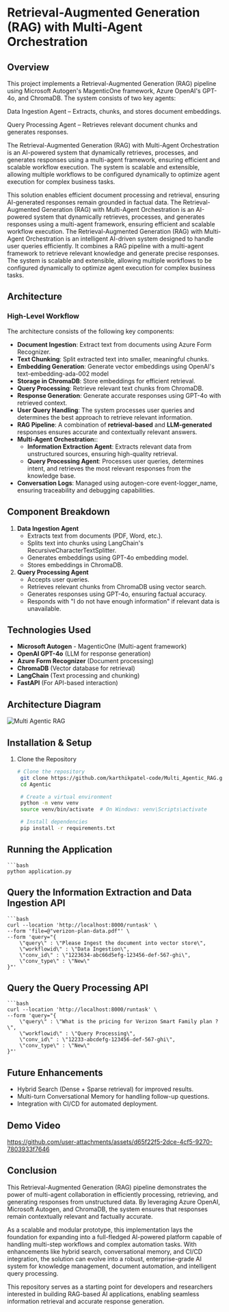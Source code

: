 # Retrieval-Augmented Generation (RAG) with Multi-Agent Orchestration
## Overview
This project implements a Retrieval-Augmented Generation (RAG) pipeline using Microsoft Autogen's MagenticOne framework, Azure OpenAI's GPT-4o, and ChromaDB. The system consists of two key agents:

Data Ingestion Agent – Extracts, chunks, and stores document embeddings.

Query Processing Agent – Retrieves relevant document chunks and generates responses.

The Retrieval-Augmented Generation (RAG) with Multi-Agent Orchestration is an AI-powered system that dynamically retrieves, processes, and generates responses using a multi-agent framework, ensuring efficient and scalable workflow execution. The system is scalable and extensible, allowing multiple workflows to be configured dynamically to optimize agent execution for complex business tasks.

This solution enables efficient document processing and retrieval, ensuring AI-generated responses remain grounded in factual data.
The Retrieval-Augmented Generation (RAG) with Multi-Agent Orchestration is an AI-powered system that dynamically retrieves, processes, and generates responses using a multi-agent framework, ensuring efficient and scalable workflow execution.
The Retrieval-Augmented Generation (RAG) with Multi-Agent Orchestration is an intelligent AI-driven system designed to handle user queries efficiently. It combines a RAG pipeline with a multi-agent framework to retrieve relevant knowledge and generate precise responses. The system is scalable and extensible, allowing multiple workflows to be configured dynamically to optimize agent execution for complex business tasks.

## Architecture
### High-Level Workflow
The architecture consists of the following key components:
* **Document Ingestion**: Extract text from documents using Azure Form Recognizer.
* **Text Chunking**: Split extracted text into smaller, meaningful chunks.
* **Embedding Generation**: Generate vector embeddings using OpenAI's text-embedding-ada-002 model
* **Storage in ChromaDB**: Store embeddings for efficient retrieval.
* **Query Processing**: Retrieve relevant text chunks from ChromaDB.
* **Response Generation**: Generate accurate responses using GPT-4o with retrieved context.
* **User Query Handling**: The system processes user queries and determines the best approach to retrieve relevant information.
* **RAG Pipeline**: A combination of **retrieval-based** and **LLM-generated** responses ensures accurate and contextually relevant answers.
* **Multi-Agent Orchestration:**:
  * **Information Extraction Agent**: Extracts relevant data from unstructured sources, ensuring high-quality retrieval.
  * **Query Processing Agent**: Processes user queries, determines intent, and retrieves the most relevant responses from the knowledge base. 
* **Conversation Logs**: Managed using autogen-core event-logger_name, ensuring traceability and debugging capabilities.

## Component Breakdown
1) **Data Ingestion Agent**
   * Extracts text from documents (PDF, Word, etc.).
   * Splits text into chunks using LangChain's RecursiveCharacterTextSplitter.
   * Generates embeddings using GPT-4o embedding model.
   * Stores embeddings in ChromaDB.
2) **Query Processing Agent**
   * Accepts user queries.
   * Retrieves relevant chunks from ChromaDB using vector search.
   * Generates responses using GPT-4o, ensuring factual accuracy.
   * Responds with "I do not have enough information" if relevant data is unavailable.

## Technologies Used
* **Microsoft Autogen** - MagenticOne (Multi-agent framework)
* **OpenAI GPT-4o** (LLM for response generation)
* **Azure Form Recognizer** (Document processing)
* **ChromaDB** (Vector database for retrieval)
* **LangChain** (Text processing and chunking)
* **FastAPI** (For API-based interaction)

## Architecture Diagram

![Multi Agentic RAG](https://github.com/user-attachments/assets/a5faa236-c1b9-4b77-8429-4f78f2aa771e)

## Installation & Setup
1. Clone the Repository
   ```bash
   # Clone the repository
    git clone https://github.com/karthikpatel-code/Multi_Agentic_RAG.git
    cd Agentic

    # Create a virtual environment
    python -m venv venv
    source venv/bin/activate  # On Windows: venv\Scripts\activate

    # Install dependencies
    pip install -r requirements.txt
   
## Running the Application
    ```bash
    python application.py
## Query the Information Extraction and Data Ingestion API
    ```bash
    curl --location 'http://localhost:8000/runtask' \
    --form 'file=@"verizon-plan-data.pdf"' \
    --form 'query="{
        \"query\" : \"Please Ingest the document into vector store\",
        \"workflowid\" : \"Data Ingestion\",
        \"conv_id\" : \"1223634-abc66d5efg-123456-def-567-ghi\",
        \"conv_type\" : \"New\"
    }"'

## Query the Query Processing API
    ```bash
    curl --location 'http://localhost:8000/runtask' \
    --form 'query="{
        \"query\" : \"What is the pricing for Verizon Smart Family plan ?\",
        \"workflowid\" : \"Query Processing\",
        \"conv_id\" : \"12233-abcdefg-123456-def-567-ghi\",
        \"conv_type\" : \"New\"
    }"'

## Future Enhancements

* Hybrid Search (Dense + Sparse retrieval) for improved results.
* Multi-turn Conversational Memory for handling follow-up questions.
* Integration with CI/CD for automated deployment.


## Demo Video

https://github.com/user-attachments/assets/d65f22f5-2dce-4cf5-9270-7803933f7646




## Conclusion
This Retrieval-Augmented Generation (RAG) pipeline demonstrates the power of multi-agent collaboration in efficiently processing, retrieving, and generating responses from unstructured data. By leveraging Azure OpenAI, Microsoft Autogen, and ChromaDB, the system ensures that responses remain contextually relevant and factually accurate.

As a scalable and modular prototype, this implementation lays the foundation for expanding into a full-fledged AI-powered platform capable of handling multi-step workflows and complex automation tasks. With enhancements like hybrid search, conversational memory, and CI/CD integration, the solution can evolve into a robust, enterprise-grade AI system for knowledge management, document automation, and intelligent query processing.

This repository serves as a starting point for developers and researchers interested in building RAG-based AI applications, enabling seamless information retrieval and accurate response generation.









